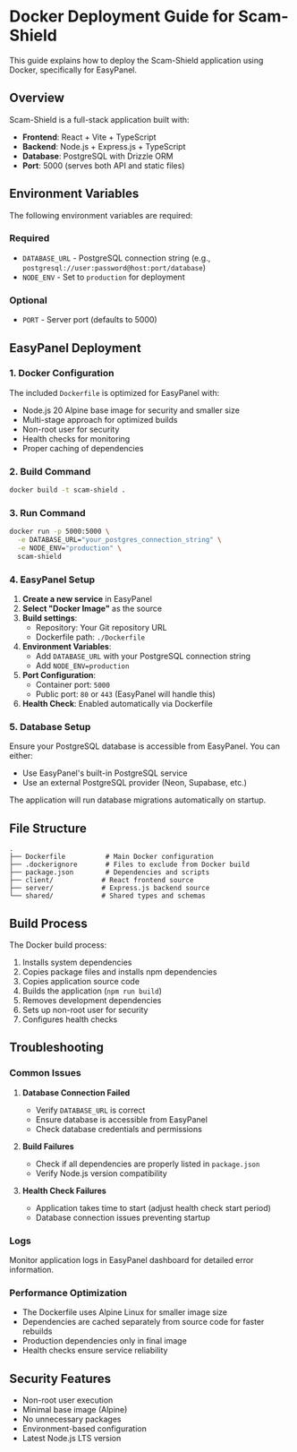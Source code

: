 # Docker Deployment Guide for Scam-Shield

This guide explains how to deploy the Scam-Shield application using Docker, specifically for EasyPanel.

## Overview

Scam-Shield is a full-stack application built with:
- **Frontend**: React + Vite + TypeScript
- **Backend**: Node.js + Express.js + TypeScript  
- **Database**: PostgreSQL with Drizzle ORM
- **Port**: 5000 (serves both API and static files)

## Environment Variables

The following environment variables are required:

### Required
- `DATABASE_URL` - PostgreSQL connection string (e.g., `postgresql://user:password@host:port/database`)
- `NODE_ENV` - Set to `production` for deployment

### Optional
- `PORT` - Server port (defaults to 5000)

## EasyPanel Deployment

### 1. Docker Configuration
The included `Dockerfile` is optimized for EasyPanel with:
- Node.js 20 Alpine base image for security and smaller size
- Multi-stage approach for optimized builds
- Non-root user for security
- Health checks for monitoring
- Proper caching of dependencies

### 2. Build Command
```bash
docker build -t scam-shield .
```

### 3. Run Command
```bash
docker run -p 5000:5000 \
  -e DATABASE_URL="your_postgres_connection_string" \
  -e NODE_ENV="production" \
  scam-shield
```

### 4. EasyPanel Setup

1. **Create a new service** in EasyPanel
2. **Select "Docker Image"** as the source
3. **Build settings**:
   - Repository: Your Git repository URL
   - Dockerfile path: `./Dockerfile`
4. **Environment Variables**:
   - Add `DATABASE_URL` with your PostgreSQL connection string
   - Add `NODE_ENV=production`
5. **Port Configuration**:
   - Container port: `5000`
   - Public port: `80` or `443` (EasyPanel will handle this)
6. **Health Check**: Enabled automatically via Dockerfile

### 5. Database Setup

Ensure your PostgreSQL database is accessible from EasyPanel. You can either:
- Use EasyPanel's built-in PostgreSQL service
- Use an external PostgreSQL provider (Neon, Supabase, etc.)

The application will run database migrations automatically on startup.

## File Structure

```
.
├── Dockerfile          # Main Docker configuration
├── .dockerignore       # Files to exclude from Docker build
├── package.json        # Dependencies and scripts
├── client/            # React frontend source
├── server/            # Express.js backend source
└── shared/            # Shared types and schemas
```

## Build Process

The Docker build process:
1. Installs system dependencies
2. Copies package files and installs npm dependencies  
3. Copies application source code
4. Builds the application (`npm run build`)
5. Removes development dependencies
6. Sets up non-root user for security
7. Configures health checks

## Troubleshooting

### Common Issues

1. **Database Connection Failed**
   - Verify `DATABASE_URL` is correct
   - Ensure database is accessible from EasyPanel
   - Check database credentials and permissions

2. **Build Failures**
   - Check if all dependencies are properly listed in `package.json`
   - Verify Node.js version compatibility

3. **Health Check Failures**
   - Application takes time to start (adjust health check start period)
   - Database connection issues preventing startup

### Logs
Monitor application logs in EasyPanel dashboard for detailed error information.

### Performance Optimization

- The Dockerfile uses Alpine Linux for smaller image size
- Dependencies are cached separately from source code for faster rebuilds
- Production dependencies only in final image
- Health checks ensure service reliability

## Security Features

- Non-root user execution
- Minimal base image (Alpine)
- No unnecessary packages
- Environment-based configuration
- Latest Node.js LTS version